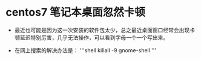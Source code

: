 # centos7 笔记本桌面忽然卡顿

- 最近也可能是因为这一次安装的软件包太少，总之最近桌面窗口经常会出现卡顿延迟特别厉害，几乎无法操作，可以看到字母一个一个写出来。

- 在网上搜索的解决办法是：
'''shell
	killall -9 gnome-shell
'''
